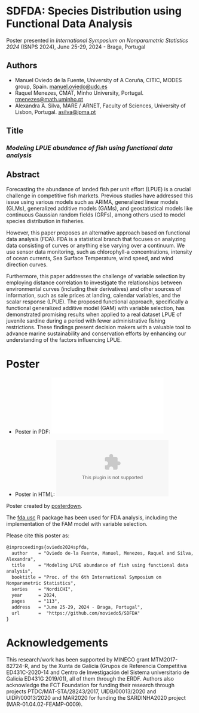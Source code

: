 # SDFDA:  Species Distribution using Functional Data Analysis


Poster presented in *International Symposium on Nonparametric Statistics 2024*
(ISNPS 2024), June 25-29, 2024 - Braga, Portugal


## Authors

+ Manuel Oviedo de la Fuente, University of A Coruña, CITIC, MODES group, Spain. manuel.oviedo@udc.es
+ Raquel Menezes,  CMAT, Minho University, Portugal. rmenezes@math.uminho.pt
+ Alexandra A. Silva, MARE / ARNET, Faculty of Sciences, University of Lisbon, Portugal. asilva@ipma.pt

## Title


### *Modeling LPUE  abundance of fish using functional data analysis*

## Abstract 
Forecasting the abundance of landed fish per unit effort (LPUE) is a crucial challenge in competitive fish markets. Previous studies have addressed this issue using various models such as ARIMA, generalized linear models (GLMs), generalized additive models (GAMs), and geostatistical models like continuous Gaussian random fields (GRFs), among others used  to model species distribution in fisheries.

However, this paper proposes an alternative approach based on functional data analysis (FDA). FDA is a statistical branch that focuses on analyzing data consisting of curves or anything else varying over a continuum. We use sensor data monitoring, such as chlorophyll-a concentrations, intensity of ocean currents, Sea Surface Temperature, wind speed, and wind direction curves. 

Furthermore, this paper addresses the challenge of variable selection by employing distance correlation to investigate the relationships between environmental curves (including their derivatives) and other sources of information, such as sale prices at landing, calendar variables, and the scalar response (LPUE). The proposed functional approach, specifically a functional generalized additive model (GAM) with variable selection, has demonstrated promising results when applied to a real dataset LPUE of juvenile sardine during a period with fewer administrative fishing restrictions. 
These findings present decision makers with a valuable tool to advance marine sustainability and conservation efforts by enhancing our understanding of the factors influencing LPUE.



# Poster

+ Poster in PDF: ![`./pdf/poster.pdf`](./pdf/poster.pdf) 


+ Poster in HTML: ![`./html/posterHTML.zip`](./html/posterHTML.zip)


Poster created by  [posterdown](https://github.com/brentthorne/posterdown).

The [fda.usc](https://github.com/moviedo5/fda.usc) R package  has been used for FDA analysis, including the implementation of the FAM model with variable selection.


Please cite this poster as:


```
@inproceedings{oviedo2024spfda,
  author    = "Oviedo de-la Fuente, Manuel, Menezes, Raquel and Silva, Alexandra",
  title     = "Modeling LPUE abundance of fish using functional data analysis",
  booktitle = "Proc. of the 6th International Symposium on Nonparametric Statistics",
  series    = "NordiCHI",
  year      = 2024,
  pages     = "113",
  address   = "June 25-29, 2024 - Braga, Portugal",
  url       =  "https://github.com/moviedo5/SDFDA"
}
```



# Acknowledgements
This research/work has been supported by MINECO grant MTM2017-82724-R, and by the Xunta de Galicia (Grupos de Referencia Competitiva ED431C-2020-14 and Centro de Investigación del Sistema universitario de Galicia ED431G 2019/01), all of them through the ERDF. Authors also acknowledge the FCT Foundation for funding their research through projects PTDC/MAT-STA/28243/2017, UIDB/00013/2020 and UIDP/00013/2020 and MAR2020 for funding the SARDINHA2020 project (MAR-01.04.02-FEAMP-0009).
